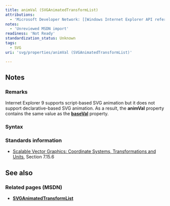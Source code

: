 ```yaml
---
title: animVal (SVGAnimatedTransformList)
attributions:
  - 'Microsoft Developer Network: [[Windows Internet Explorer API reference](http://msdn.microsoft.com/en-us/library/ie/hh828809%28v=vs.85%29.aspx) Article]'
notes:
  - 'Unreviewed MSDN import'
readiness: 'Not Ready'
standardization_status: Unknown
tags:
  - SVG
uri: 'svg/properties/animVal (SVGAnimatedTransformList)'

---
```

## Notes

### Remarks

Internet Explorer 9 supports script-based SVG animation but it does not support declarative-based SVG animation. As a result, the **animVal** property contains the same value as the [**baseVal**](/svg/properties/baseVal_(SVGAnimatedTransformList)) property.

### Syntax

### Standards information

-   [Scalable Vector Graphics: Coordinate Systems, Transformations and Units](http://go.microsoft.com/fwlink/p/?linkid=204735), Section 7.15.6

## See also

### Related pages (MSDN)

-   [**SVGAnimatedTransformList**](/svg/objects/SVGAnimatedTransformList)
